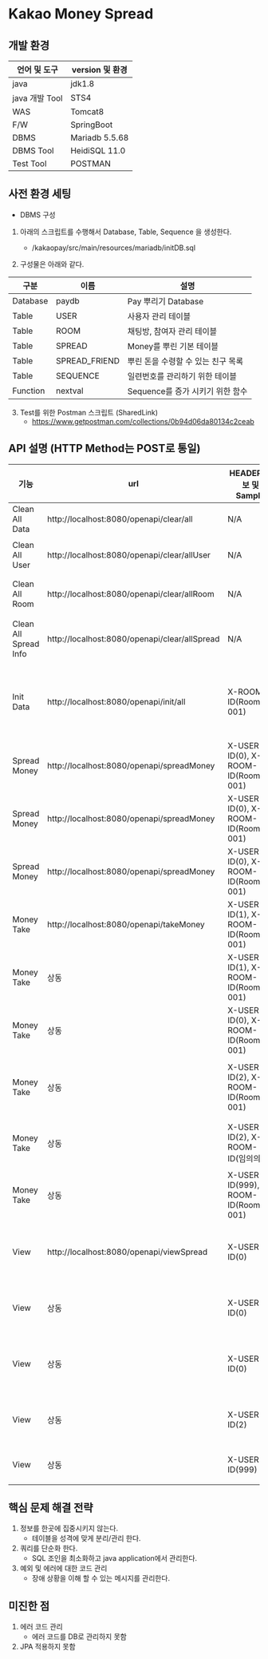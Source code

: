 # Kakao Money Spread   

## 개발 환경
|언어 및 도구|version 및 환경|
|---|---|
|java|jdk1.8|
|java 개발 Tool|STS4|
|WAS|Tomcat8|
|F/W|SpringBoot|
|DBMS|Mariadb 5.5.68|
|DBMS Tool|HeidiSQL 11.0|
|Test Tool|POSTMAN|

## 사전 환경 세팅   
* DBMS 구성
1. 아래의 스크립트를 수행해서 Database, Table, Sequence 을 생성한다.   
   - /kakaopay/src/main/resources/mariadb/initDB.sql   
   
2. 구성물은 아래와 같다.   

|구분|이름|설명|
|---|---|---|
|Database|paydb|Pay 뿌리기 Database|
|Table|USER|사용자 관리 테이블|
|Table|ROOM|채팅방, 참여자 관리 테이블|
|Table|SPREAD|Money를 뿌린 기본 테이블|
|Table|SPREAD_FRIEND|뿌린 돈을 수령할 수 있는 친구 목록|
|Table|SEQUENCE|일련번호를 관리하기 위한 테이블|
|Function|nextval|Sequence를 증가 시키기 위한 함수|   

3. Test를 위한 Postman 스크립트 (SharedLink)
   - https://www.getpostman.com/collections/0b94d06da80134c2ceab   

## API 설명 (HTTP Method는 POST로 통일)   
|기능|url|HEADER 정보 및 Sample|Parameter Sample|전송 Type|설명|
|---|---|---|---|---|---|
|Clean All Data|http://localhost:8080/openapi/clear/all|N/A|N/A|N/A|한꺼번에 초기화|
|Clean All User|http://localhost:8080/openapi/clear/allUser|N/A|N/A|N/A|개별 초기화 : 사용자|
|Clean All Room|http://localhost:8080/openapi/clear/allRoom|N/A|N/A|N/A|개별 초기화 : 채팅방, 참여자|
|Clean All Spread Info|http://localhost:8080/openapi/clear/allSpread|N/A|N/A|N/A|개별 초기화 : 뿌린 돈 정보와 대상 정보|
|Init Data|http://localhost:8080/openapi/init/all|X-ROOM-ID(RoomID-001)|{ "userCnt": 10, "amounts": 100000000 }|JSON|원하는 방 이름과 사용자 수 그리고 초기 보유 금액을 생성|
|Spread Money|http://localhost:8080/openapi/spreadMoney|X-USER-ID(0), X-ROOM-ID(RoomID-001)|{ "spreadAmounts": 1000, "friendCnt": 5 }|JSON|정상:Money를 뿌린다.|
|Spread Money|http://localhost:8080/openapi/spreadMoney|X-USER-ID(0), X-ROOM-ID(RoomID-001)|{ "spreadAmounts": -1000, "friendCnt": 5 }|JSON|오류1:마이너스 금액 뿌리기|
|Spread Money|http://localhost:8080/openapi/spreadMoney|X-USER-ID(0), X-ROOM-ID(RoomID-001)|{ "spreadAmounts": 1000, "friendCnt": -5 }|JSON|오류2:마이너스 대상자 뿌리기|
|Money Take|http://localhost:8080/openapi/takeMoney|X-USER-ID(1), X-ROOM-ID(RoomID-001)|{ "tokenId": "생성된 TokenID" }|JSON|정상|
|Money Take|상동|X-USER-ID(1), X-ROOM-ID(RoomID-001)|{ "tokenId": "생성된 TokenID" }|JSON|오류1:10분 이후 테스트|
|Money Take|상동|X-USER-ID(0), X-ROOM-ID(RoomID-001)|{ "tokenId": "생성된 TokenID" }|JSON|오류2:뿌린 당사자가 금액 취하기|
|Money Take|상동|X-USER-ID(2), X-ROOM-ID(RoomID-001)|{ "tokenId": "임의의 TokenID" }|JSON|오류3:Token이 정확하지 않을 경우|
|Money Take|상동|X-USER-ID(2), X-ROOM-ID(임의의 방)|{ "tokenId": "생성된 TokenID" }|JSON|오류4:참여한 방이 정확하지 않을 경우|
|Money Take|상동|X-USER-ID(999), X-ROOM-ID(RoomID-001)|{ "tokenId": "생성된 TokenID" }|JSON|오류5:권한이 없는 사용자 접근|
|View|http://localhost:8080/openapi/viewSpread|X-USER-ID(0)|{ "tokenId": "생성된 TokenID" }|JSON|정상:금액을 뿌린 당사자, 정확한 TokenId|
|View|상동|X-USER-ID(0)|{ "tokenId": "생성된 TokenID" }|JSON|오류1:기간 경과-7일 이후 테스트|
|View|상동|X-USER-ID(0)|{ "tokenId": "임의의 TokenID" }|JSON|오류2:Token이 정확하지 않을 경우|
|View|상동|X-USER-ID(2)|{ "tokenId": "생성된 TokenID" }|JSON|오류3:권한이 없는 사용자 요청|
|View|상동|X-USER-ID(999)|{ "tokenId": "생성된 TokenID" }|JSON|오류4:없는 사용자 요청|

## 핵심 문제 해결 전략   
1. 정보를 한곳에 집중시키지 않는다.
   - 테이블을 성격에 맞게 분리/관리 한다.
2. 쿼리를 단순화 한다.
   - SQL 조인을 최소화하고 java application에서 관리한다.
3. 예외 및 에러에 대한 코드 관리
   - 장애 상황을 이해 할 수 있는 메시지를 관리한다.
 
## 미진한 점
1. 에러 코드 관리 
   - 에러 코드를 DB로 관리하지 못함
2. JPA 적용하지 못함 
